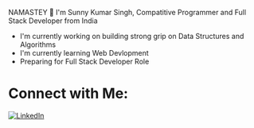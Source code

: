 NAMASTEY 👋 I'm Sunny Kumar Singh, Compatitive Programmer and Full Stack Developer from India

- I'm currently working on building strong grip on Data Structures and Algorithms
- I'm currently learning Web Devlopment
- Preparing for Full Stack Developer Role
# Connect with Me:
[![LinkedIn](https://img.shields.io/badge/-LinkedIn-blue?style=flat-square&logo=Linkedin&logoColor=white&link=https://www.linkedin.com/in/sunny-kumar-singh-8952ab22a/)](https://www.linkedin.com/in/sunny-kumar-singh-8952ab22a/)
